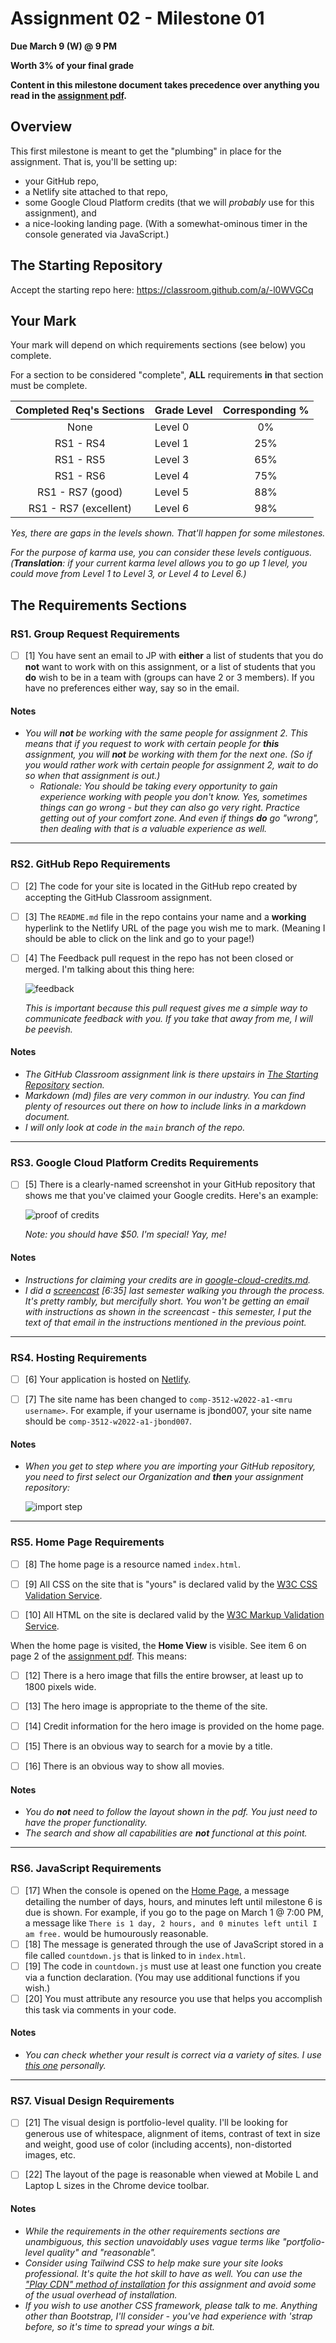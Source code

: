 # Assignment 02 - Milestone 01

**Due March 9 (W) @ 9 PM**

**Worth 3% of your final grade**

**Content in this milestone document takes precedence over anything you read in the [assignment pdf](comp-3512-asg-1-winter-2020-current.pdf).**

## Overview

This first milestone is meant to get the "plumbing" in place for the assignment. That is, you'll be setting up:

- your GitHub repo, 
- a Netlify site attached to that repo, 
- some Google Cloud Platform credits (that we will _probably_ use for this assignment), and 
- a nice-looking landing page. (With a somewhat-ominous timer in the console generated via JavaScript.)


## The Starting Repository

Accept the starting repo here: https://classroom.github.com/a/-l0WVGCq

## Your Mark

Your mark will depend on which requirements sections (see below) you complete.

For a section to be considered "complete", **ALL** requirements **in** that section must be complete.

| Completed Req's Sections | Grade Level | Corresponding % |
| :----------------------: | :---------- | :-------------: |
|           None           | Level 0     |       0%        |
|        RS1 - RS4         | Level 1     |       25%       |
|        RS1 - RS5         | Level 3     |       65%       |
|        RS1 - RS6         | Level 4     |       75%       |
|     RS1 - RS7 (good)     | Level 5     |       88%       |
|  RS1 - RS7 (excellent)   | Level 6     |       98%       |

_Yes, there are gaps in the levels shown. That'll happen for some milestones._  

_For the purpose of karma use, you can consider these levels contiguous. (**Translation**: if your current karma level allows you to go up 1 level, you could move from Level 1 to Level 3, or Level 4 to Level 6.)_

## The Requirements Sections

### RS1. Group Request Requirements

- [ ] [1] You have sent an email to JP with **either** a list of students that you do **not** want to work with on this assignment, or a list of students that you **do** wish to be in a team with (groups can have 2 or 3 members). If you have no preferences either way, say so in the email.


#### Notes

- _You will **not** be working with the same people for assignment 2. This means that if you request to work with certain people for **this** assignment, you will **not** be working with them for the next one. (So if you would rather work with certain people for assignment 2, wait to do so when that assignment is out.)_
  - _Rationale: You should be taking every opportunity to gain experience working with people you don't know. Yes, sometimes things can go wrong - but they can also go very right. Practice getting out of your comfort zone. And even if things **do** go "wrong", then dealing with that is a valuable experience as well._

---

### RS2. GitHub Repo Requirements

- [ ] [2] The code for your site is located in the GitHub repo created by accepting the GitHub Classroom assignment.
- [ ] [3] The `README.md` file in the repo contains your name and a **working** hyperlink to the Netlify URL of the page you wish me to mark. (Meaning I should be able to click on the link and go to your page!)
- [ ] [4] The Feedback pull request in the repo has not been closed or merged. I'm talking about this thing here:

  ![feedback](images/feedback.png)

  _This is important because this pull request gives me a simple way to communicate feedback with you. If you take that away from me, I will be peevish._

#### Notes

- _The GitHub Classroom assignment link is there upstairs in [The Starting Repository](#the-starting-repository) section._
- _Markdown (md) files are very common in our industry. You can find plenty of resources out there on how to include links in a markdown document._
- _I will only look at code in the `main` branch of the repo._

---

### RS3. Google Cloud Platform Credits Requirements

- [ ] [5] There is a clearly-named screenshot in your GitHub repository that shows me that you've claimed your Google credits. Here's an example:

  ![proof of credits](images/gcp-credits.png)

  _Note: you should have $50. I'm special! Yay, me!_

#### Notes

- _Instructions for claiming your credits are in [google-cloud-credits.md](google-cloud-credits.md)._
- _I did a [screencast](https://youtu.be/bs0VOP3KiM0) [6:35] last semester walking you through the process. It's pretty rambly, but mercifully short. You won't be getting an email with instructions as shown in the screencast - this semester, I put the text of that email in the instructions mentioned in the previous point._

---

### RS4. Hosting Requirements

- [ ] [6] Your application is hosted on [Netlify](https://www.netlify.com/).
- [ ] [7] The site name has been changed to `comp-3512-w2022-a1-<mru username>`. For example, if your username is jbond007, your site name should be `comp-3512-w2022-a1-jbond007`.


#### Notes

- _When you get to step where you are importing your GitHub repository, you need to first select our Organization and **then** your assignment repository:_

  ![import step](images/netlify-import-where.png)  

---

### RS5. Home Page Requirements

- [ ] [8] The home page is a resource named `index.html`.
- [ ] [9] All CSS on the site that is "yours" is declared valid by the [W3C CSS Validation Service](https://jigsaw.w3.org/css-validator/).
- [ ] [10] All HTML on the site is declared valid by the [W3C Markup Validation Service](https://validator.w3.org/).


When the home page is visited, the **Home View** is visible. See item 6 on page 2 of the [assignment pdf](comp-3512-asg-1-winter-2020-current.pdf). This means:

- [ ] [12] There is a hero image that fills the entire browser, at least up to 1800 pixels wide.
- [ ] [13] The hero image is appropriate to the theme of the site.
- [ ] [14] Credit information for the hero image is provided on the home page.
- [ ] [15] There is an obvious way to search for a movie by a title.
- [ ] [16] There is an obvious way to show all movies.


#### Notes

- _You do **not** need to follow the layout shown in the pdf. You just need to have the proper functionality._
- _The search and show all capabilities are **not** functional at this point._

---

### RS6. JavaScript Requirements

- [ ] [17] When the console is opened on the [Home Page](#5-home-page-requirements), a message detailing the number of days, hours, and minutes left until milestone 6 is due is shown. For example, if you go to the page on March 1 @ 7:00 PM, a message like `There is 1 day, 2 hours, and 0 minutes left until I am free.` would be humourously reasonable.
- [ ] [18] The message is generated through the use of JavaScript stored in a file called `countdown.js` that is linked to in `index.html`.
- [ ] [19] The code in `countdown.js` must use at least one function you create via a function declaration. (You may use additional functions if you wish.)
- [ ] [20] You must attribute any resource you use that helps you accomplish this task via comments in your code.

#### Notes

- _You can check whether your result is correct via a variety of sites. I use [this one](https://www.timeanddate.com/date/durationresult.html) personally._
  
---

### RS7. Visual Design Requirements

- [ ] [21] The visual design is portfolio-level quality. I'll be looking for generous use of whitespace, alignment of items, contrast of text in size and weight, good use of color (including accents), non-distorted images, etc.
- [ ] [22] The layout of the page is reasonable when viewed at Mobile L and Laptop L sizes in the Chrome device toolbar.


#### Notes

- _While the requirements in the other requirements sections are unambiguous, this section unavoidably uses vague terms like "portfolio-level quality" and "reasonable"._
- _Consider using Tailwind CSS to help make sure your site looks professional. It's quite the hot skill to have as well. You can use the ["Play CDN" method of installation](https://tailwindcss.com/docs/installation/play-cdn) for this assignment and avoid some of the usual overhead of installation._
- _If you wish to use another CSS framework, please talk to me. Anything other than Bootstrap, I'll consider - you've had experience with 'strap before, so it's time to spread your wings a bit._

